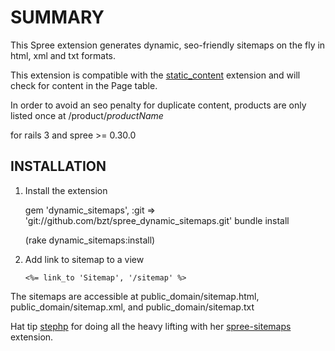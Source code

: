 SUMMARY
=======

This Spree extension generates dynamic, seo-friendly sitemaps on the fly in html, xml and txt formats.

This extension is compatible with the [static_content][1] extension and will check for content in the Page table.

In order to avoid an seo penalty for duplicate content, products are only listed once at /product/_productName_

for rails 3 and spree >= 0.30.0

INSTALLATION
------------

1. Install the extension

	gem 'dynamic_sitemaps', :git => 'git://github.com/bzt/spree_dynamic_sitemaps.git' 
	bundle install 
	
	(rake dynamic_sitemaps:install)

2. Add link to sitemap to a view
    
    `<%= link_to 'Sitemap', '/sitemap' %>`

The sitemaps are accessible at public_domain/sitemap.html, public_domain/sitemap.xml, and public_domain/sitemap.txt

Hat tip [stephp][2] for doing all the heavy lifting with her [spree-sitemaps][3] extension.

[1]: http://ext.spreecommerce.com/extensions/2-static-content
[2]: http://github.com/stephp
[3]: http://ext.spreecommerce.com/extensions/3-spree-sitemaps
